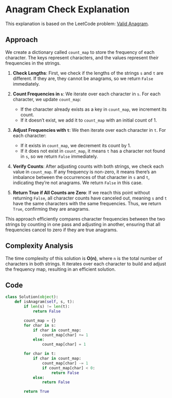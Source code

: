 # Anagram Check Explanation

This explanation is based on the LeetCode problem: [Valid Anagram](https://leetcode.com/problems/valid-anagram/solutions/3687854/3-method-s-c-java-python-beginner-friendly/).

## Approach

We create a dictionary called `count_map` to store the frequency of each character. The keys represent characters, and the values represent their frequencies in the strings.

1. **Check Lengths**: First, we check if the lengths of the strings `s` and `t` are different. If they are, they cannot be anagrams, so we return `False` immediately.

2. **Count Frequencies in `s`**: We iterate over each character in `s`. For each character, we update `count_map`:
   - If the character already exists as a key in `count_map`, we increment its count.
   - If it doesn’t exist, we add it to `count_map` with an initial count of 1.

3. **Adjust Frequencies with `t`**: We then iterate over each character in `t`. For each character:
   - If it exists in `count_map`, we decrement its count by 1.
   - If it does not exist in `count_map`, it means `t` has a character not found in `s`, so we return `False` immediately.

4. **Verify Counts**: After adjusting counts with both strings, we check each value in `count_map`. If any frequency is non-zero, it means there’s an imbalance between the occurrences of that character in `s` and `t`, indicating they’re not anagrams. We return `False` in this case.

5. **Return True if All Counts are Zero**: If we reach this point without returning `False`, all character counts have canceled out, meaning `s` and `t` have the same characters with the same frequencies. Thus, we return `True`, confirming they are anagrams.

This approach efficiently compares character frequencies between the two strings by counting in one pass and adjusting in another, ensuring that all frequencies cancel to zero if they are true anagrams.

## Complexity Analysis

The time complexity of this solution is **O(n)**, where `n` is the total number of characters in both strings. It iterates over each character to build and adjust the frequency map, resulting in an efficient solution.

## Code

```python
class Solution(object):
    def isAnagram(self, s, t):
        if len(s) != len(t):
            return False

        count_map = {}
        for char in s:
            if char in count_map:
                count_map[char] += 1
            else:
                count_map[char] = 1

        for char in t:
            if char in count_map:
                count_map[char] -= 1
                if count_map[char] < 0:
                    return False
            else:
                return False

        return True
